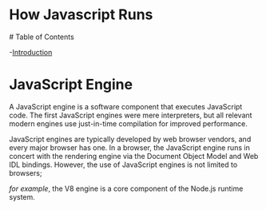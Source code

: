 <h1> How Javascript Runs </h1>
 # Table of Contents  
 
-[Introduction](#JavaScript-Engine) 


# JavaScript Engine 

<p> A JavaScript engine is a software component that executes JavaScript code. The first JavaScript engines were mere interpreters, but all relevant modern engines use just-in-time compilation for improved performance.</p>

JavaScript engines are typically developed by web browser vendors, and every major browser has one. In a browser, the JavaScript engine runs in concert with the rendering engine via the Document Object Model and Web IDL bindings. However, the use of JavaScript engines is not limited to browsers; 

<em> for example</em>, the V8 engine is a core component of the Node.js runtime system.
